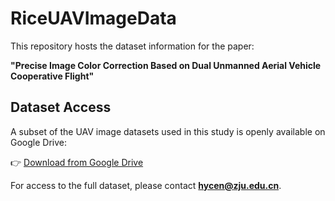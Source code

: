 # RiceUAVImageData

This repository hosts the dataset information for the paper:

**"Precise Image Color Correction Based on Dual Unmanned Aerial Vehicle Cooperative Flight"**

## Dataset Access

A subset of the UAV image datasets used in this study is openly available on Google Drive:

👉 [Download from Google Drive](https://drive.google.com/drive/folders/1-Mh9XvGjRr2OxbcNEDQOQ-NWvmeNIZSn?usp=drive_link)

For access to the full dataset, please contact **hycen@zju.edu.cn**.
